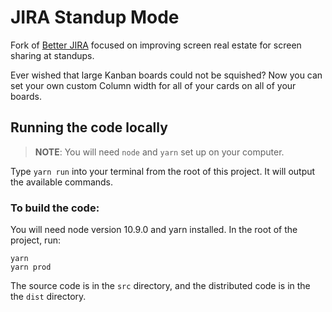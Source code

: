 # JIRA Standup Mode

Fork of [Better JIRA](https://chrome.google.com/webstore/detail/better-jira/adjlkmhgnjccbagimdppnminndehkmgl) focused on improving screen real estate for screen sharing at standups.

Ever wished that large Kanban boards could not be squished? Now you can set your own custom Column width for all of your cards on all of your boards.

## Running the code locally

> **NOTE**: You will need `node` and `yarn` set up on your computer.

Type `yarn run` into your terminal from the root of this project. It will output the available commands.

### To build the code:

You will need node version 10.9.0 and yarn installed. In the root of the project, run:

```
yarn
yarn prod
```

The source code is in the `src` directory, and the distributed code is in the the `dist` directory.
